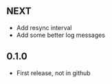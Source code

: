 ## NEXT
 - Add resync interval
 - Add some better log messages

## 0.1.0
 - First release, not in github

